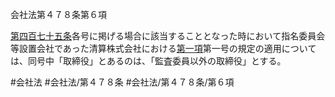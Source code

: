 会社法第４７８条第６項

[第四百七十五条](会社法＿＿＿＿第４７５条)各号に掲げる場合に該当することとなった時において指名委員会等設置会社であった清算株式会社における[第一項](会社法＿＿＿＿第４７８条第１項)第一号の規定の適用については、同号中「取締役」とあるのは、「監査委員以外の取締役」とする。

#会社法
#会社法/第４７８条
#会社法/第４７８条/第６項

